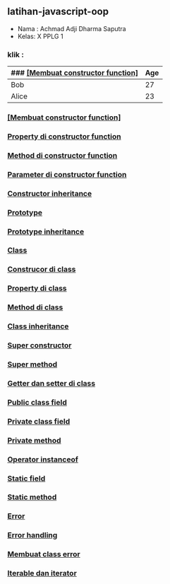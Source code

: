 ## latihan-javascript-oop

- Nama : Achmad Adji Dharma Saputra
- Kelas: X PPLG 1

### klik :

| ### [[Membuat constructor function]](OOP/Membuat%20constructor%20function/)  | Age |
| ----- | --- |
| Bob   | 27  |
| Alice | 23  |

### [[Membuat constructor function]](OOP/Membuat%20constructor%20function/)

### [Property di constructor function](OOP/Property%20di%20constructor%20function/)

### [Method di constructor function]()

### [Parameter di constructor function]()

### [Constructor inheritance]()

### [Prototype]()

### [Prototype inheritance]()

### [Class]()

### [Construcor di class]()

### [Property di class]()

### [Method di class]()

### [Class inheritance]()

### [Super constructor]()

### [Super method]()

### [Getter dan setter di class]()

### [Public class field]()

### [Private class field]()

### [Private method]()

### [Operator instanceof]()

### [Static field]()

### [Static method]()

### [Error]()

### [Error handling]()

### [Membuat class error]()

### [Iterable dan iterator]()

### []()